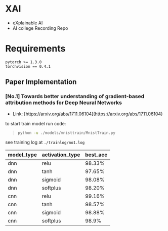 # XAI

* eXplainable AI
* AI college Recording Repo

# Requirements

```
pytorch >= 1.3.0
torchvision == 0.4.1
```

## Paper Implementation

### [No.1] Towards better understanding of gradient-based attribution methods for Deep Neural Networks

* Link: [https://arxiv.org/abs/1711.06104](https://arxiv.org/abs/1711.06104)
    
to start train model run code:
> ```bash
> python -u ./models/mnisttrain/MnistTrain.py
> ```
    
see training log at `./trainlog/no1.log`
    
| model_type | activation_type | best_acc |
|--|--|--|
|dnn|relu|98.33%|
|dnn|tanh|97.65%|
|dnn|sigmoid|98.08%|
|dnn|softplus|98.20%|
|cnn|relu|99.16%|
|cnn|tanh|98.57%|
|cnn|sigmoid|98.88%|
|cnn|softplus|98.9%|

